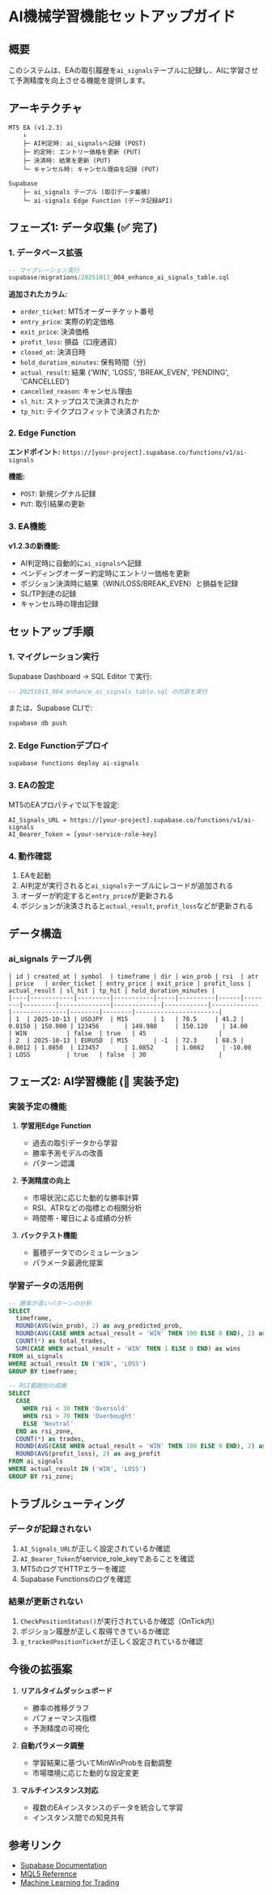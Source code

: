 # AI機械学習機能セットアップガイド

## 概要

このシステムは、EAの取引履歴を`ai_signals`テーブルに記録し、AIに学習させて予測精度を向上させる機能を提供します。

## アーキテクチャ

```
MT5 EA (v1.2.3)
    ↓
    ├─ AI判定時: ai_signalsへ記録 (POST)
    ├─ 約定時: エントリー価格を更新 (PUT)
    ├─ 決済時: 結果を更新 (PUT)
    └─ キャンセル時: キャンセル理由を記録 (PUT)
    
Supabase
    ├─ ai_signals テーブル (取引データ蓄積)
    └─ ai-signals Edge Function (データ記録API)
```

## フェーズ1: データ収集 (✅ 完了)

### 1. データベース拡張

```sql
-- マイグレーション実行
supabase/migrations/20251013_004_enhance_ai_signals_table.sql
```

**追加されたカラム:**
- `order_ticket`: MT5オーダーチケット番号
- `entry_price`: 実際の約定価格
- `exit_price`: 決済価格
- `profit_loss`: 損益（口座通貨）
- `closed_at`: 決済日時
- `hold_duration_minutes`: 保有時間（分）
- `actual_result`: 結果 ('WIN', 'LOSS', 'BREAK_EVEN', 'PENDING', 'CANCELLED')
- `cancelled_reason`: キャンセル理由
- `sl_hit`: ストップロスで決済されたか
- `tp_hit`: テイクプロフィットで決済されたか

### 2. Edge Function

**エンドポイント:** `https://[your-project].supabase.co/functions/v1/ai-signals`

**機能:**
- `POST`: 新規シグナル記録
- `PUT`: 取引結果の更新

### 3. EA機能

**v1.2.3の新機能:**
- AI判定時に自動的に`ai_signals`へ記録
- ペンディングオーダー約定時にエントリー価格を更新
- ポジション決済時に結果（WIN/LOSS/BREAK_EVEN）と損益を記録
- SL/TP到達の記録
- キャンセル時の理由記録

## セットアップ手順

### 1. マイグレーション実行

Supabase Dashboard → SQL Editor で実行:

```sql
-- 20251013_004_enhance_ai_signals_table.sql の内容を実行
```

または、Supabase CLIで:

```bash
supabase db push
```

### 2. Edge Functionデプロイ

```bash
supabase functions deploy ai-signals
```

### 3. EAの設定

MT5のEAプロパティで以下を設定:

```
AI_Signals_URL = https://[your-project].supabase.co/functions/v1/ai-signals
AI_Bearer_Token = [your-service-role-key]
```

### 4. 動作確認

1. EAを起動
2. AI判定が実行されると`ai_signals`テーブルにレコードが追加される
3. オーダーが約定すると`entry_price`が更新される
4. ポジションが決済されると`actual_result`, `profit_loss`などが更新される

## データ構造

### ai_signals テーブル例

```
| id | created_at | symbol  | timeframe | dir | win_prob | rsi  | atr    | price   | order_ticket | entry_price | exit_price | profit_loss | actual_result | sl_hit | tp_hit | hold_duration_minutes |
|----|------------|---------|-----------|-----|----------|------|--------|---------|--------------|-------------|------------|-------------|---------------|--------|--------|-----------------------|
| 1  | 2025-10-13 | USDJPY  | M15       | 1   | 78.5     | 45.2 | 0.0150 | 150.000 | 123456       | 149.980     | 150.120    | 14.00       | WIN           | false  | true   | 45                    |
| 2  | 2025-10-13 | EURUSD  | M15       | -1  | 72.3     | 68.5 | 0.0012 | 1.0850  | 123457       | 1.0852      | 1.0862     | -10.00      | LOSS          | true   | false  | 30                    |
```

## フェーズ2: AI学習機能 (🔨 実装予定)

### 実装予定の機能

1. **学習用Edge Function**
   - 過去の取引データから学習
   - 勝率予測モデルの改善
   - パターン認識

2. **予測精度の向上**
   - 市場状況に応じた動的な勝率計算
   - RSI、ATRなどの指標との相関分析
   - 時間帯・曜日による成績の分析

3. **バックテスト機能**
   - 蓄積データでのシミュレーション
   - パラメータ最適化提案

### 学習データの活用例

```sql
-- 勝率が高いパターンの分析
SELECT 
  timeframe,
  ROUND(AVG(win_prob), 2) as avg_predicted_prob,
  ROUND(AVG(CASE WHEN actual_result = 'WIN' THEN 100 ELSE 0 END), 2) as actual_win_rate,
  COUNT(*) as total_trades,
  SUM(CASE WHEN actual_result = 'WIN' THEN 1 ELSE 0 END) as wins
FROM ai_signals
WHERE actual_result IN ('WIN', 'LOSS')
GROUP BY timeframe;

-- RSI範囲別の成績
SELECT 
  CASE 
    WHEN rsi < 30 THEN 'Oversold'
    WHEN rsi > 70 THEN 'Overbought'
    ELSE 'Neutral'
  END as rsi_zone,
  COUNT(*) as trades,
  ROUND(AVG(CASE WHEN actual_result = 'WIN' THEN 100 ELSE 0 END), 2) as win_rate,
  ROUND(AVG(profit_loss), 2) as avg_profit
FROM ai_signals
WHERE actual_result IN ('WIN', 'LOSS')
GROUP BY rsi_zone;
```

## トラブルシューティング

### データが記録されない

1. `AI_Signals_URL`が正しく設定されているか確認
2. `AI_Bearer_Token`がservice_role_keyであることを確認
3. MT5のログでHTTPエラーを確認
4. Supabase Functionsのログを確認

### 結果が更新されない

1. `CheckPositionStatus()`が実行されているか確認（OnTick内）
2. ポジション履歴が正しく取得できているか確認
3. `g_trackedPositionTicket`が正しく設定されているか確認

## 今後の拡張案

1. **リアルタイムダッシュボード**
   - 勝率の推移グラフ
   - パフォーマンス指標
   - 予測精度の可視化

2. **自動パラメータ調整**
   - 学習結果に基づいてMinWinProbを自動調整
   - 市場環境に応じた動的な設定変更

3. **マルチインスタンス対応**
   - 複数のEAインスタンスのデータを統合して学習
   - インスタンス間での知見共有

## 参考リンク

- [Supabase Documentation](https://supabase.com/docs)
- [MQL5 Reference](https://www.mql5.com/en/docs)
- [Machine Learning for Trading](https://www.coursera.org/learn/machine-learning-trading)
